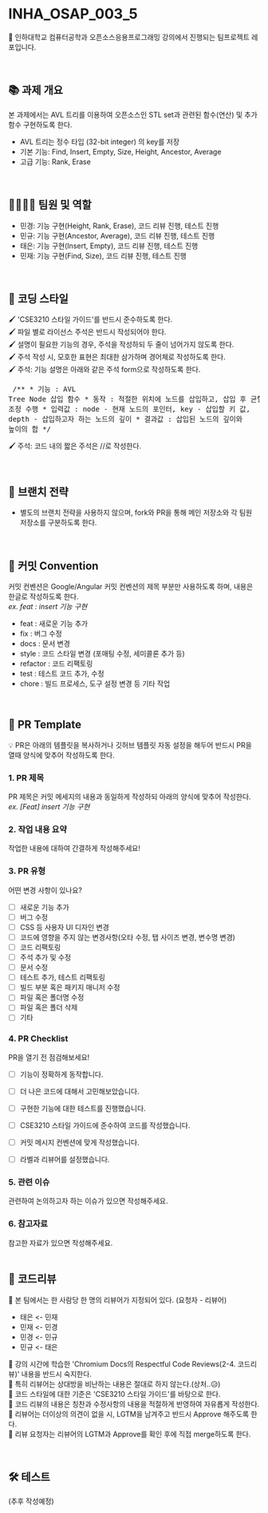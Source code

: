 # INHA_OSAP_003_5
👋 인하대학교 컴퓨터공학과 오픈소스응용프로그래밍 강의에서 진행되는 팀프로젝트 레포입니다.

<br>

## 📚 과제 개요
본 과제에서는 AVL 트리를 이용하여 오픈소스인 STL set과 관련된 함수(연산) 및 추가 함수 구현하도록 한다.<br>
- AVL 트리는 정수 타입 (32-bit integer) 의 key를 저장<br>
- 기본 기능: Find, Insert, Empty, Size, Height, Ancestor, Average<br>
- 고급 기능: Rank, Erase<br>

<br>

## 👨‍👨‍👦‍👦 팀원 및 역할
- 민경: 기능 구현(Height, Rank, Erase), 코드 리뷰 진행, 테스트 진행 <br>
- 민규: 기능 구현(Ancestor, Average), 코드 리뷰 진행, 테스트 진행 <br> 
- 태은: 기능 구현(Insert, Empty), 코드 리뷰 진행, 테스트 진행 <br>
- 민재: 기능 구현(Find, Size), 코드 리뷰 진행, 테스트 진행 <br>

<br>

## 🎨 코딩 스타일
🖌 'CSE3210 스타일 가이드'를 반드시 준수하도록 한다.<br>
🖌 파일 별로 라이선스 주석은 반드시 작성되어야 한다.<br>
🖌 설명이 필요한 기능의 경우, 주석을 작성하되 두 줄이 넘어가지 않도록 한다.<br>
🖌 주석 작성 시, 모호한 표현은 최대한 삼가하며 경어체로 작성하도록 한다.<br>
🖌 주석: 기능 설명은 아래와 같은 주석 form으로 작성하도록 한다. <br>
    <pre>
    /** 
     * 기능 : AVL Tree Node 삽입 함수
     * 동작 : 적절한 위치에 노드를 삽입하고, 삽입 후 균형 조정 수행
     * 입력값 : node - 현재 노드의 포인터, key - 삽입할 키 값, depth - 삽입하고자 하는 노드의 깊이
     * 결과값 : 삽입된 노드의 깊이와 높이의 합
     */
     </pre>
    
🖌 주석: 코드 내의 짧은 주석은 //로 작성한다.<br>

<br>

## 🌿 브랜치 전략
- 별도의 브랜치 전략을 사용하지 않으며, fork와 PR을 통해 메인 저장소와 각 팀원 저장소를 구분하도록 한다.

<br>

## 🎁 커밋 Convention
커밋 컨벤션은 Google/Angular 커밋 컨벤션의 제목 부분만 사용하도록 하며, 내용은 한글로 작성하도록 한다.<br>
*ex. feat : insert 기능 구현* <br>
- feat : 새로운 기능 추가 <br>
- fix : 버그 수정 <br>
- docs : 문서 변경 <br>
- style : 코드 스타일 변경 (포매팅 수정, 세미콜론 추가 등) <br>
- refactor : 코드 리팩토링 <br>
- test : 테스트 코드 추가, 수정 <br>
- chore : 빌드 프로세스, 도구 설정 변경 등 기타 작업 <br>

<br>


## 🧩 PR Template
💡 PR은 아래의 템플릿을 복사하거나 깃허브 템플릿 자동 설정을 해두어 반드시 PR을 열때 양식에 맞추어 작성하도록 한다.
<br>
### 1. PR 제목
PR 제목은 커밋 메세지의 내용과 동일하게 작성하되 아래의 양식에 맞추어 작성한다.<br>
*ex. [Feat] insert 기능 구현*
<br>

### 2. 작업 내용 요약
작업한 내용에 대하여 간결하게 작성해주세요!
<br>
### 3. PR 유형
어떤 변경 사항이 있나요?
- [ ] 새로운 기능 추가
- [ ] 버그 수정
- [ ] CSS 등 사용자 UI 디자인 변경
- [ ] 코드에 영향을 주지 않는 변경사항(오타 수정, 탭 사이즈 변경, 변수명 변경)
- [ ] 코드 리팩토링
- [ ] 주석 추가 및 수정
- [ ] 문서 수정
- [ ] 테스트 추가, 테스트 리팩토링
- [ ] 빌드 부분 혹은 패키지 매니저 수정
- [ ] 파일 혹은 폴더명 수정
- [ ] 파일 혹은 폴더 삭제
- [ ] 기타

### 4. PR Checklist
PR을 열기 전 점검해보세요!
- [ ] 기능이 정확하게 동작합니다.
- [ ] 더 나은 코드에 대해서 고민해보았습니다.
- [ ] 구현한 기능에 대한 테스트를 진행했습니다.
- [ ] CSE3210 스타일 가이드에 준수하여 코드를 작성했습니다.
- [ ] 커밋 메시지 컨벤션에 맞게 작성했습니다.
- [ ] 라벨과 리뷰어를 설정했습니다.


### 5. 관련 이슈
관련하여 논의하고자 하는 이슈가 있으면 작성해주세요.
<br>

### 6. 참고자료
참고한 자료가 있으면 작성해주세요.
<br>
<br>

## 📑 코드리뷰
📌 본 팀에서는 한 사람당 한 명의 리뷰어가 지정되어 있다. (요청자 - 리뷰어)<br>
- 태은 <- 민재<br>
- 민재 <- 민경<br>
- 민경 <- 민규<br>
- 민규 <- 태은<br>

📌 강의 시간에 학습한 'Chromium Docs의 Respectful Code Reviews(2-4. 코드리뷰)' 내용을 반드시 숙지한다.<br>
📌 특히 리뷰어는 상대방을 비난하는 내용은 절대로 하지 않는다.(상처..😥)<br>
📌 코드 스타일에 대한 기준은 'CSE3210 스타일 가이드'를 바탕으로 한다. <br>
📌 코드 리뷰의 내용은 칭찬과 수정사항의 내용을 적절하게 반영하여 자유롭게 작성한다.<br>
📌 리뷰어는 더이상의 의견이 없을 시, LGTM을 남겨주고 반드시 Approve 해주도록 한다. <br>
📌 리뷰 요청자는 리뷰어의 LGTM과 Approve를 확인 후에 직접 merge하도록 한다.<br>

<br>

## 🛠 테스트
(추후 작성예정)
